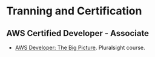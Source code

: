 # Tranning and Certification

## AWS Certified Developer - Associate

- [AWS Developer: The Big Picture](https://app.pluralsight.com/library/courses/aws-developer-big-picture/table-of-contents). Pluralsight course.
